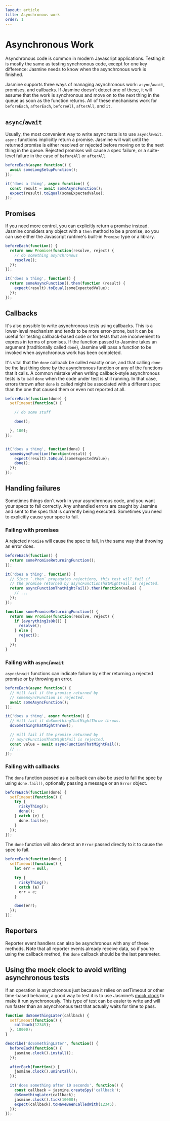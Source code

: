 ```yaml
---
layout: article
title: Asynchronous work
order: 1
---
```


# Asynchronous Work

Asynchronous code is common in modern Javascript applications. Testing it is mostly the same as testing synchronous code, except for one key difference: Jasmine needs to know when the asynchronous work is finished.


Jasmine supports three ways of managing asynchronous work: `async`/`await`, promises, and callbacks. If Jasmine doesn't detect one of these, it will assume that the work is synchronous and move on to the next thing in the queue as soon as the function returns. All of these mechanisms work for `beforeEach`, `afterEach`, `beforeAll`, `afterAll`, and `it`.

## `async`/`await`
Usually, the most convenient way to write async tests is to use `async`/`await`. `async` functions implicitly return a promise. Jasmine will wait until the returned promise is either resolved or rejected before moving on to the next thing in the queue. Rejected promises will cause a spec failure, or a suite-level failure in the case of `beforeAll` or `afterAll`.

```javascript
beforeEach(async function() {
  await someLongSetupFunction();
});

it('does a thing', async function() {
  const result = await someAsyncFunction();
  expect(result).toEqual(someExpectedValue);
});
```

## Promises
If you need more control, you can explicitly return a promise instead. Jasmine considers any object with a `then` method to be a promise, so you can use either the Javascript runtime's built-in `Promise` type or a library.

```javascript
beforeEach(function() {
  return new Promise(function(resolve, reject) {
    // do something asynchronous
    resolve();
  });
});

it('does a thing', function() {
  return someAsyncFunction().then(function (result) {
    expect(result).toEqual(someExpectedValue);
  });
});
```

## Callbacks
It's also possible to write asynchronous tests using callbacks. This is a lower-level mechanism and tends to be more error-prone, but it can be useful for testing callback-based code or for tests that are inconvenient to express in terms of promises. If the function passed to Jasmine takes an argument (traditionally called `done`), Jasmine will pass a function to be invoked when asynchronous work has been completed.

It's vital that the `done` callback be called exactly once, and that calling `done` be the last thing done by the asynchronous function or any of the functions that it calls. A common mistake when writing callback-style asynchronous tests is to call `done` when the code under test is still running. In that case, errors thrown after `done` is called might be associated with a different spec than the one that caused them or even not reported at all.


```javascript
beforeEach(function(done) {
  setTimeout(function() {

    // do some stuff

    done();

  }, 100);
});


it('does a thing', function(done) {
  someAsyncFunction(function(result) {
    expect(result).toEqual(someExpectedValue);
    done();
  });
});

```

## Handling failures

Sometimes things don't work in your asynchronous code, and you want your specs to fail correctly. Any unhandled errors are caught by Jasmine and sent to the spec that is currently being executed. Sometimes you need to explicitly cause your spec to fail.

### Failing with promises

A rejected `Promise` will cause the spec to fail, in the same way that throwing an error does.

```javascript
beforeEach(function() {
  return somePromiseReturningFunction();
});

it('does a thing', function() {
  // Since `.then` propagates rejections, this test will fail if
  // the promise returned by asyncFunctionThatMightFail is rejected.
  return asyncFunctionThatMightFail().then(function(value) {
    // ...
  });
});

function somePromiseReturningFunction() {
  return new Promise(function(resolve, reject) {
    if (everythingIsOk()) {
      resolve();
    } else {
      reject();
    }
  });
}
```

### Failing with `async`/`await`
`async`/`await` functions can indicate failure by either returning a rejected promise or by throwing an error.

```javascript
beforeEach(async function() {
  // Will fail if the promise returned by
  // someAsyncFunction is rejected.
  await someAsyncFunction();
});

it('does a thing', async function() {
  // Will fail if doSomethingThatMightThrow throws.
  doSomethingThatMightThrow();

  // Will fail if the promise returned by
  // asyncFunctionThatMightFail is rejected.
  const value = await asyncFunctionThatMightFail();
  // ...
});
```

### Failing with callbacks

The `done` function passed as a callback can also be used to fail the spec by using `done.fail()`, optionally passing a message or an `Error` object.

```javascript
beforeEach(function(done) {
  setTimeout(function() {
    try {
      riskyThing();
      done();
    } catch (e) {
      done.fail(e);
    }
  });
});
```

The `done` function will also detect an `Error` passed directly to it to cause the spec to fail.

```javascript
beforeEach(function(done) {
  setTimeout(function() {
    let err = null;

    try {
      riskyThing();
    } catch (e) {
      err = e;
    }

    done(err);
  });
});
```

## Reporters

Reporter event handlers can also be asynchronous with any of these methods. Note that all reporter events already receive data, so if you're using the callback method, the `done` callback should be the last parameter.

## Using the mock clock to avoid writing asynchronous tests

If an operation is asynchronous just because it relies on setTimeout or other time-based behavior, a good way to test it is to use Jasmine’s [mock clock](/api/edge/Clock.html) to make it run synchronously. This type of test can be easier to write and will run faster than an asynchronous test that actually waits for time to pass.

```javascript
function doSomethingLater(callback) {
  setTimeout(function() {
    callback(12345);
  }, 10000);
}

describe('doSomethingLater', function() {
  beforeEach(function() {
    jasmine.clock().install();
  });

  afterEach(function() {
    jasmine.clock().uninstall();
  });

  it('does something after 10 seconds', function() {
    const callback = jasmine.createSpy('callback');
    doSomethingLater(callback);
    jasmine.clock().tick(10000);
    expect(callback).toHaveBeenCalledWith(12345);
  });
});
```
